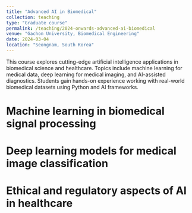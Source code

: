 ```yaml
---
title: "Advanced AI in Biomedical"
collection: teaching
type: "Graduate course"
permalink: /teaching/2024-onwards-advanced-ai-biomedical
venue: "Gachon University, Biomedical Engineering"
date: 2024-03-04
location: "Seongnam, South Korea"
---
```


This course explores cutting-edge artificial intelligence applications in biomedical science and healthcare. Topics include machine learning for medical data, deep learning for medical imaging, and AI-assisted diagnostics. Students gain hands-on experience working with real-world biomedical datasets using Python and AI frameworks.

Machine learning in biomedical signal processing
======

Deep learning models for medical image classification
======

Ethical and regulatory aspects of AI in healthcare
======
